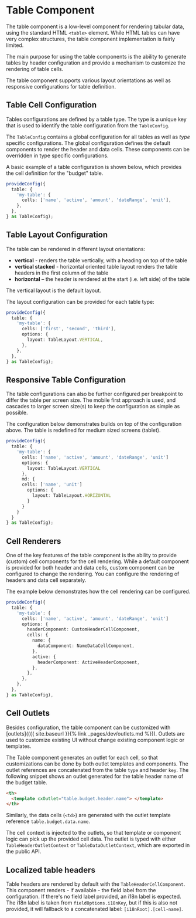 <!-- ---
title: Table Component
feature:
- name: Table Component
  spa_version: 3.0
  cx_version: n/a
---

{% capture version_note %}
{{ site.version_note_part1 }} 3.0 {{ site.version_note_part2 }}
{% endcapture %}

{% include docs/feature_version.html content=version_note %} -->

# Table Component

The table component is a low-level component for rendering tabular data, using the standard HTML `<table>` element. While HTML tables can have very complex structures, the table component implementation is fairly limited.

The main purpose for using the table components is the ability to generate tables by header configuration and provide a mechanism to customize the rendering of table cells.

The table component supports various layout orientations as well as responsive configurations for table definition.

## Table Cell Configuration

Tables configurations are defined by a table type. The type is a unique key that is used to identify the table configuration from the `TableConfig`.

The `TableConfig` contains a global configuration for all tables as well as _type_ specific configurations. The global configuration defines the default components to render the header and data cells. These components can be overridden in type specific configurations.

A basic example of a table configuration is shown below, which provides the cell definition for the "budget" table.

```ts
provideConfig({
  table: {
    'my-table': {
      cells: ['name', 'active', 'amount', 'dateRange', 'unit'],
    },
  },
} as TableConfig);
```

## Table Layout Configuration

The table can be rendered in different layout orientations:

- **vertical** - renders the table vertically, with a heading on top of the table
- **vertical stacked** - horizontal oriented table layout renders the table headers in the first column of the table
- **horizontal** – the header is rendered at the start (i.e. left side) of the table

The vertical layout is the default layout.

The layout configuration can be provided for each table type:

```ts
provideConfig({
  table: {
    'my-table': {
      cells: ['first', 'second', 'third'],
      options: {
        layout: TableLayout.VERTICAL,
      },
    },
  },
} as TableConfig);
```

## Responsive Table Configuration

The table configurations can also be further configured per breakpoint to differ the table per screen size. The mobile first approach is used, and cascades to larger screen size(s) to keep the configuration as simple as possible.

The configuration below demonstrates builds on top of the configuration above. The table is redefined for medium sized screens (tablet).

```ts
provideConfig({
  table: {
    'my-table': {
      cells: ['name', 'active', 'amount', 'dateRange', 'unit']
      options: {
        layout: TableLayout.VERTICAL
      },
      md: {
      cells: ['name', 'unit']
        options: {
          layout: TableLayout.HORIZONTAL
        }
      }
    }
  }
} as TableConfig);
```

## Cell Renderers

One of the key features of the table component is the ability to provide (custom) cell components for the cell rendering. While a default component is provided for both header and data cells, custom component can be configured to change the rendering. You can configure the rendering of headers and data cell separately.

The example below demonstrates how the cell rendering can be configured.

```ts
provideConfig({
  table: {
    'my-table': {
      cells: ['name', 'active', 'amount', 'dateRange', 'unit']
      options: {
        headerComponent: CustomHeaderCellComponent,
        cells: {
          name: {
            dataComponent: NameDataCellComponent,
          },
          active: {
            headerComponent: ActiveHeaderComponent,
          },
        },
      },
    },
  },
} as TableConfig),
```

## Cell Outlets

Besides configuration, the table component can be customized with [outlets](({{ site.baseurl }}{% link _pages/dev/outlets.md %})). Outlets are used to customize existing UI without change existing component logic or templates.

The Table component generates an outlet for each cell, so that customizations
can be done by both outlet templates and components. The outlet references are concatenated from the table `type` and header `key`. The following snippet shows an outlet generated for the table header name of the budget table.

```html
<th>
  <template cxOutlet="table.budget.header.name"> </template>
</th>
```

Similarly, the data cells (`<td>`) are generated with the outlet template reference
`table.budget.data.name`.

The cell context is injected to the outlets, so that template or component logic can pick up the provided cell data. The outlet is typed with either `TableHeaderOutletContext` or `TableDataOutletContext`, which are exported in the public API.

## Localized table headers

Table headers are rendered by default with the `TableHeaderCellComponent`. This component renders - if available - the field label from the configuration. If there's no field label provided, an i18n label is expected. The i18n label is taken from `fieldOptions.i18nKey`, but if this is also not provided, it will fallback to a concatenated label: `[i18nRoot].[cell-name]`.
